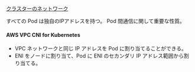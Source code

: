 
[クラスターのネットワーク](https://kubernetes.io/ja/docs/concepts/cluster-administration/networking/)

すべての Pod は独自のIPアドレスを持つ。
Pod 間通信に関して重要な性質。

#### AWS VPC CNI for Kubernetes

* VPC ネットワークと同じ IP アドレスを Pod に割り当てることができる。
* ENI をノードに割り当て、Pod に ENI のセカンダリ IP アドレス範囲から割り当てる。


